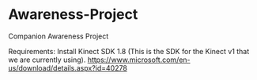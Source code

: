 # Awareness-Project
Companion Awareness Project

Requirements:
Install Kinect SDK 1.8 (This is the SDK for the Kinect v1 that we are currently using).
https://www.microsoft.com/en-us/download/details.aspx?id=40278
